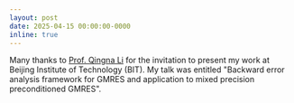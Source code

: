 ```yaml
---
layout: post
date: 2025-04-15 00:00:00-0000
inline: true
---
```

Many thanks to [Prof. Qingna Li](https://pure.bit.edu.cn/en/persons/qingna-li) for
the invitation to present my work at Beijing Institute of Technology (BIT).
My talk was entitled "Backward error analysis framework for GMRES and 
application to mixed precision preconditioned GMRES".
